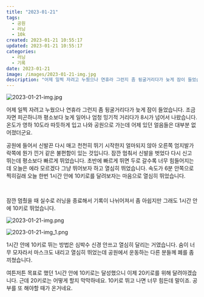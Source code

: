 ```yaml
---
title: "2023-01-21"
tags:
  - 공원
  - 러닝
  - 10k
created: 2023-01-21 10:55:17
updated: 2023-01-21 10:55:17
categories:
  - 러닝
  - 기록
date: 2023-01-21
image: /images/2023-01-21-img.jpg
description: "어제 일찍 자려고 누웠으나 연휴라 그런지 좀 뒹굴거리다가 늦게 잠이 들었습니다. 조금 자면 피곤하니까 평소보다 늦게 일어나 엄청 밍기적 거리다가 8시가 넘어서 나왔습니다. 온도가 영하 10도라 따듯하게 입고 나와 공원으로 가는데 어제 있던 얼음들은 대부분 없어졌더군요. 공원에 들어서 신"
---
```


![2023-01-21-img.jpg](/images/2023-01-21-img.jpg)
 
 

어제 일찍 자려고 누웠으나 연휴라 그런지 좀 뒹굴거리다가 늦게 잠이 들었습니다. 조금 자면 피곤하니까 평소보다 늦게 일어나 엄청 밍기적 거리다가 8시가 넘어서 나왔습니다. 온도가 영하 10도라 따듯하게 입고 나와 공원으로 가는데 어제 있던 얼음들은 대부분 없어졌더군요.

공원에 들어서 신발끈 다시 매고 천천히 뛰기 시작한지 얼마되지 않아 오른쪽 엄지발가락쪽에 뭔가 낀거 같은 불편함이 있는 것입니다. 잠깐 멈춰서 신발을 벗었다 다시 신고 뛰는데 평소보다 빠르게 뛰었습니다. 초반에 빠르게 뛰면 두로 갈수록 너무 힘들어지는데 오늘은 에라 모르겠다 그냥 뛰어보자 하고 열심히 뛰었습니다. 속도가 6분 안쪽으로 찍히길래 오늘 한번 1시간 안에 10키로를 달려보자는 마음으로 열심히 뛰었습니다.

 

잠깐 멈췄을 때 실수로 러닝을 종료해서 기록이 나뉘어져서 좀 아쉽지만 그래도 1시간 안에 10키로 뛰었습니다.

 
 ![2023-01-21-img.png](/images/2023-01-21-img.png)
 
 

 
 ![2023-01-21-img_1.png](/images/2023-01-21-img_1.png)
 
 

1시간 안에 10키로 뛰는 방법은 심박수 신경 안쓰고 열심히 달리는 거였습니다. 숨이 너무 모자라서 마스크도 내리고 열심히 뛰었는데 공원에서 운동하는 다른 분들께 폐를 좀 끼쳤습니다.

여튼저튼 목표로 했던 1시간 안에 10키로는 달성했으니 이제 20키로를 위해 달려야겠습니다. 근데 20키로는 어떻게 할지 막막하네요. 10키로 뛰고 나면 너무 힘든데 말이죠. 공부를 또 해야할 때가 온거네요.
